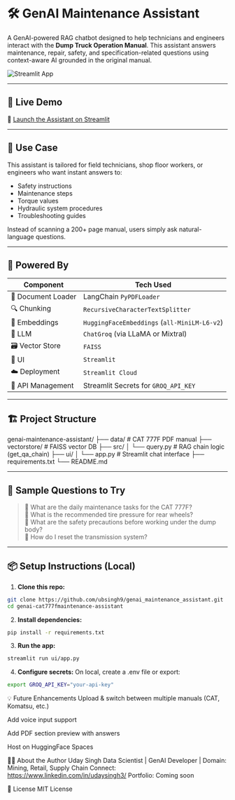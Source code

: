 # 🛠️ GenAI Maintenance Assistant

A GenAI-powered RAG chatbot designed to help technicians and engineers interact with the **Dump Truck Operation Manual**. This assistant answers maintenance, repair, safety, and specification-related questions using context-aware AI grounded in the original manual.

![Streamlit App](https://streamlit.io/images/brand/streamlit-logo-primary-colormark-darktext.png)

---

## 🚀 Live Demo

🔗 [Launch the Assistant on Streamlit](https://genaimaintenanceassistant.streamlit.app/)

---

## 🎯 Use Case

This assistant is tailored for field technicians, shop floor workers, or engineers who want instant answers to:

- Safety instructions  
- Maintenance steps  
- Torque values  
- Hydraulic system procedures  
- Troubleshooting guides  

Instead of scanning a 200+ page manual, users simply ask natural-language questions.

---

## 🧠 Powered By

| Component             | Tech Used |
|----------------------|-----------|
| 🧾 Document Loader    | LangChain `PyPDFLoader` |
| 🔍 Chunking           | `RecursiveCharacterTextSplitter` |
| 📐 Embeddings         | `HuggingFaceEmbeddings` (`all-MiniLM-L6-v2`) |
| 🧠 LLM                | `ChatGroq` (via LLaMA or Mixtral) |
| 🗃️ Vector Store       | `FAISS` |
| 💬 UI                 | `Streamlit` |
| ☁️ Deployment         | `Streamlit Cloud` |
| 🔐 API Management     | Streamlit Secrets for `GROQ_API_KEY` |

---

## 🏗️ Project Structure

genai-maintenance-assistant/
├── data/ # CAT 777F PDF manual
├── vectorstore/ # FAISS vector DB
├── src/
│ └── query.py # RAG chain logic (get_qa_chain)
├── ui/
│ └── app.py # Streamlit chat interface
├── requirements.txt
└── README.md



---

## 🧪 Sample Questions to Try

> 🔹 What are the daily maintenance tasks for the CAT 777F?  
> 🔹 What is the recommended tire pressure for rear wheels?  
> 🔹 What are the safety precautions before working under the dump body?  
> 🔹 How do I reset the transmission system?

---

## 📦 Setup Instructions (Local)

1. **Clone this repo:**
```bash
git clone https://github.com/ubsingh9/genai_maintenance_assistant.git
cd genai-cat777fmaintenance-assistant
```
2. **Install dependencies:**
```bash
pip install -r requirements.txt
```
3. **Run the app:**
```bash
streamlit run ui/app.py
```
4. **Configure secrets:**
On local, create a .env file or export:
```bash
export GROQ_API_KEY="your-api-key"
```

💡 Future Enhancements
 Upload & switch between multiple manuals (CAT, Komatsu, etc.)

 Add voice input support

 Add PDF section preview with answers

 Host on HuggingFace Spaces

🙋‍♂️ About the Author
Uday Singh
Data Scientist | GenAI Developer | Domain: Mining, Retail, Supply Chain
Connect: https://www.linkedin.com/in/udaysingh3/
Portfolio: Coming soon

📄 License
MIT License